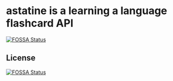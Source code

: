 # astatine is a learning a language flashcard API
[![FOSSA Status](https://app.fossa.io/api/projects/git%2Bgithub.com%2Fjohnmcdnl%2Fastatine.svg?type=shield)](https://app.fossa.io/projects/git%2Bgithub.com%2Fjohnmcdnl%2Fastatine?ref=badge_shield)



## License
[![FOSSA Status](https://app.fossa.io/api/projects/git%2Bgithub.com%2Fjohnmcdnl%2Fastatine.svg?type=large)](https://app.fossa.io/projects/git%2Bgithub.com%2Fjohnmcdnl%2Fastatine?ref=badge_large)